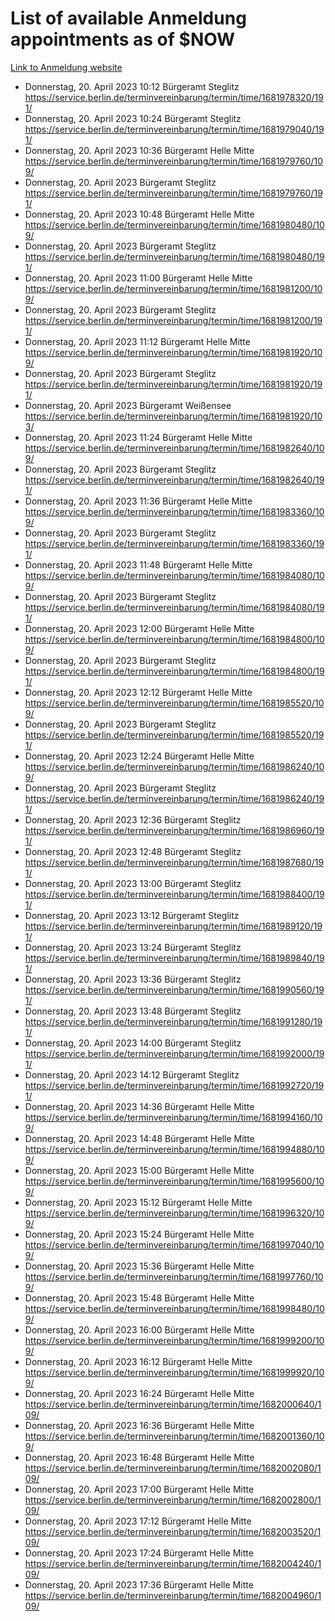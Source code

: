 # List of available Anmeldung appointments as of $NOW
[Link to Anmeldung website](https://service.berlin.de/terminvereinbarung/termin/tag.php?termin=1&anliegen[]=120686&dienstleisterlist=122210,122217,327316,122219,327312,122227,327314,122231,327346,122243,327348,122254,122252,329742,122260,329745,122262,329748,122271,327278,122273,327274,122277,327276,330436,122280,327294,122282,327290,122284,327292,122291,327270,122285,327266,122286,327264,122296,327268,150230,329760,122297,327286,122294,327284,122312,329763,122314,329775,122304,327330,122311,327334,122309,327332,317869,122281,327352,122279,329772,122283,122276,327324,122274,327326,122267,329766,122246,327318,122251,327320,122257,327322,122208,327298,122226,327300&herkunft=http%3A%2F%2Fservice.berlin.de%2Fdienstleistung%2F120686%2F)
- Donnerstag, 20. April 2023 10:12 Bürgeramt Steglitz https://service.berlin.de/terminvereinbarung/termin/time/1681978320/191/
- Donnerstag, 20. April 2023 10:24 Bürgeramt Steglitz https://service.berlin.de/terminvereinbarung/termin/time/1681979040/191/
- Donnerstag, 20. April 2023 10:36 Bürgeramt Helle Mitte https://service.berlin.de/terminvereinbarung/termin/time/1681979760/109/
- Donnerstag, 20. April 2023  Bürgeramt Steglitz https://service.berlin.de/terminvereinbarung/termin/time/1681979760/191/
- Donnerstag, 20. April 2023 10:48 Bürgeramt Helle Mitte https://service.berlin.de/terminvereinbarung/termin/time/1681980480/109/
- Donnerstag, 20. April 2023  Bürgeramt Steglitz https://service.berlin.de/terminvereinbarung/termin/time/1681980480/191/
- Donnerstag, 20. April 2023 11:00 Bürgeramt Helle Mitte https://service.berlin.de/terminvereinbarung/termin/time/1681981200/109/
- Donnerstag, 20. April 2023  Bürgeramt Steglitz https://service.berlin.de/terminvereinbarung/termin/time/1681981200/191/
- Donnerstag, 20. April 2023 11:12 Bürgeramt Helle Mitte https://service.berlin.de/terminvereinbarung/termin/time/1681981920/109/
- Donnerstag, 20. April 2023  Bürgeramt Steglitz https://service.berlin.de/terminvereinbarung/termin/time/1681981920/191/
- Donnerstag, 20. April 2023  Bürgeramt Weißensee https://service.berlin.de/terminvereinbarung/termin/time/1681981920/103/
- Donnerstag, 20. April 2023 11:24 Bürgeramt Helle Mitte https://service.berlin.de/terminvereinbarung/termin/time/1681982640/109/
- Donnerstag, 20. April 2023  Bürgeramt Steglitz https://service.berlin.de/terminvereinbarung/termin/time/1681982640/191/
- Donnerstag, 20. April 2023 11:36 Bürgeramt Helle Mitte https://service.berlin.de/terminvereinbarung/termin/time/1681983360/109/
- Donnerstag, 20. April 2023  Bürgeramt Steglitz https://service.berlin.de/terminvereinbarung/termin/time/1681983360/191/
- Donnerstag, 20. April 2023 11:48 Bürgeramt Helle Mitte https://service.berlin.de/terminvereinbarung/termin/time/1681984080/109/
- Donnerstag, 20. April 2023  Bürgeramt Steglitz https://service.berlin.de/terminvereinbarung/termin/time/1681984080/191/
- Donnerstag, 20. April 2023 12:00 Bürgeramt Helle Mitte https://service.berlin.de/terminvereinbarung/termin/time/1681984800/109/
- Donnerstag, 20. April 2023  Bürgeramt Steglitz https://service.berlin.de/terminvereinbarung/termin/time/1681984800/191/
- Donnerstag, 20. April 2023 12:12 Bürgeramt Helle Mitte https://service.berlin.de/terminvereinbarung/termin/time/1681985520/109/
- Donnerstag, 20. April 2023  Bürgeramt Steglitz https://service.berlin.de/terminvereinbarung/termin/time/1681985520/191/
- Donnerstag, 20. April 2023 12:24 Bürgeramt Helle Mitte https://service.berlin.de/terminvereinbarung/termin/time/1681986240/109/
- Donnerstag, 20. April 2023  Bürgeramt Steglitz https://service.berlin.de/terminvereinbarung/termin/time/1681986240/191/
- Donnerstag, 20. April 2023 12:36 Bürgeramt Steglitz https://service.berlin.de/terminvereinbarung/termin/time/1681986960/191/
- Donnerstag, 20. April 2023 12:48 Bürgeramt Steglitz https://service.berlin.de/terminvereinbarung/termin/time/1681987680/191/
- Donnerstag, 20. April 2023 13:00 Bürgeramt Steglitz https://service.berlin.de/terminvereinbarung/termin/time/1681988400/191/
- Donnerstag, 20. April 2023 13:12 Bürgeramt Steglitz https://service.berlin.de/terminvereinbarung/termin/time/1681989120/191/
- Donnerstag, 20. April 2023 13:24 Bürgeramt Steglitz https://service.berlin.de/terminvereinbarung/termin/time/1681989840/191/
- Donnerstag, 20. April 2023 13:36 Bürgeramt Steglitz https://service.berlin.de/terminvereinbarung/termin/time/1681990560/191/
- Donnerstag, 20. April 2023 13:48 Bürgeramt Steglitz https://service.berlin.de/terminvereinbarung/termin/time/1681991280/191/
- Donnerstag, 20. April 2023 14:00 Bürgeramt Steglitz https://service.berlin.de/terminvereinbarung/termin/time/1681992000/191/
- Donnerstag, 20. April 2023 14:12 Bürgeramt Steglitz https://service.berlin.de/terminvereinbarung/termin/time/1681992720/191/
- Donnerstag, 20. April 2023 14:36 Bürgeramt Helle Mitte https://service.berlin.de/terminvereinbarung/termin/time/1681994160/109/
- Donnerstag, 20. April 2023 14:48 Bürgeramt Helle Mitte https://service.berlin.de/terminvereinbarung/termin/time/1681994880/109/
- Donnerstag, 20. April 2023 15:00 Bürgeramt Helle Mitte https://service.berlin.de/terminvereinbarung/termin/time/1681995600/109/
- Donnerstag, 20. April 2023 15:12 Bürgeramt Helle Mitte https://service.berlin.de/terminvereinbarung/termin/time/1681996320/109/
- Donnerstag, 20. April 2023 15:24 Bürgeramt Helle Mitte https://service.berlin.de/terminvereinbarung/termin/time/1681997040/109/
- Donnerstag, 20. April 2023 15:36 Bürgeramt Helle Mitte https://service.berlin.de/terminvereinbarung/termin/time/1681997760/109/
- Donnerstag, 20. April 2023 15:48 Bürgeramt Helle Mitte https://service.berlin.de/terminvereinbarung/termin/time/1681998480/109/
- Donnerstag, 20. April 2023 16:00 Bürgeramt Helle Mitte https://service.berlin.de/terminvereinbarung/termin/time/1681999200/109/
- Donnerstag, 20. April 2023 16:12 Bürgeramt Helle Mitte https://service.berlin.de/terminvereinbarung/termin/time/1681999920/109/
- Donnerstag, 20. April 2023 16:24 Bürgeramt Helle Mitte https://service.berlin.de/terminvereinbarung/termin/time/1682000640/109/
- Donnerstag, 20. April 2023 16:36 Bürgeramt Helle Mitte https://service.berlin.de/terminvereinbarung/termin/time/1682001360/109/
- Donnerstag, 20. April 2023 16:48 Bürgeramt Helle Mitte https://service.berlin.de/terminvereinbarung/termin/time/1682002080/109/
- Donnerstag, 20. April 2023 17:00 Bürgeramt Helle Mitte https://service.berlin.de/terminvereinbarung/termin/time/1682002800/109/
- Donnerstag, 20. April 2023 17:12 Bürgeramt Helle Mitte https://service.berlin.de/terminvereinbarung/termin/time/1682003520/109/
- Donnerstag, 20. April 2023 17:24 Bürgeramt Helle Mitte https://service.berlin.de/terminvereinbarung/termin/time/1682004240/109/
- Donnerstag, 20. April 2023 17:36 Bürgeramt Helle Mitte https://service.berlin.de/terminvereinbarung/termin/time/1682004960/109/
